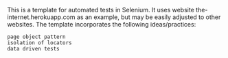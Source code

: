 
This is a template for automated tests in Selenium. It uses website the-internet.herokuapp.com as an example, but may be easily adjusted to other websites. The template incorporates the following ideas/practices:

    page object pattern
    isolation of locators
    data driven tests


